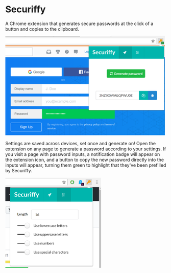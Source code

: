 # Securiffy

 A Chrome extension that generates secure passwords at the click of a button and copies to the clipboard.
 
<img src="https://github.com/alexandra03/Securiffy/blob/master/images/Background.PNG" width="500"/> 

Settings are saved across devices, set once and generate on! Open the extension on any page to generate a password according to your settings. If you visit a page with password inputs, a notification badge will appear on the extension icon, and a button to copy the new password directly into the inputs will appear, turning them green to highlight that they've been prefilled by Securiffy.

<img src="https://github.com/alexandra03/Securiffy/blob/master/images/options.PNG" width="300"/>
